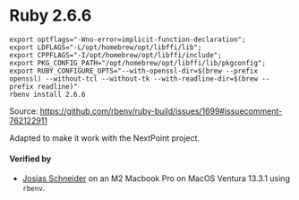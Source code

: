 # Ruby 2.6.6

```
export optflags="-Wno-error=implicit-function-declaration";
export LDFLAGS="-L/opt/homebrew/opt/libffi/lib";
export CPPFLAGS="-I/opt/homebrew/opt/libffi/include";
export PKG_CONFIG_PATH="/opt/homebrew/opt/libffi/lib/pkgconfig";
export RUBY_CONFIGURE_OPTS="--with-openssl-dir=$(brew --prefix openssl) --without-tcl --without-tk --with-readline-dir=$(brew --prefix readline)"
rbenv install 2.6.6
```

Source: https://github.com/rbenv/ruby-build/issues/1699#issuecomment-762122911

Adapted to make it work with the NextPoint project.

#### Verified by
- [Josias Schneider](https://github.com/josiasds) on an M2 Macbook Pro on MacOS Ventura 13.3.1 using `rbenv`.
